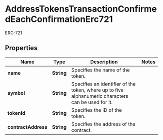 

# AddressTokensTransactionConfirmedEachConfirmationErc721

ERC-721

## Properties

Name | Type | Description | Notes
------------ | ------------- | ------------- | -------------
**name** | **String** | Specifies the name of the token. | 
**symbol** | **String** | Specifies an identifier of the token, where up to five alphanumeric characters can be used for it. | 
**tokenId** | **String** | Specifies the ID of the token. | 
**contractAddress** | **String** | Specifies the address of the contract. | 



